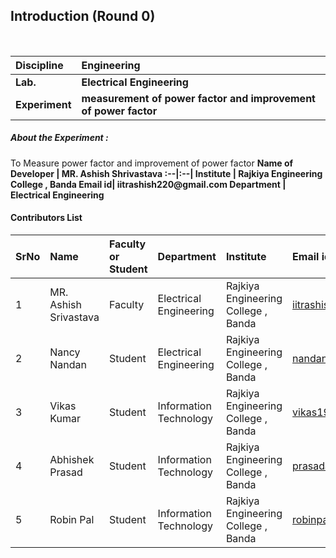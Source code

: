 ## Introduction (Round 0)

<br>

<b>Discipline | <b>Engineering
:--|:--|
<b> Lab. | <b>Electrical Engineering
<b> Experiment|     <b> measurement of power factor and improvement of power factor



<h5> About the Experiment : </h5>
To Measure power factor and improvement of power factor
<b>Name of Developer | <b> MR. Ashish Shrivastava
:--|:--|
<b> Institute | <b> Rajkiya Engineering College , Banda
<b> Email id|     <b> iitrashish220@gmail.com
<b> Department | Electrical Engineering

#### Contributors List

SrNo | Name | Faculty or Student | Department| Institute | Email id
:--|:--|:--|:--|:--|:--|
1 |  MR. Ashish Srivastava | Faculty |Electrical Engineering |  Rajkiya Engineering College , Banda |iitrashish220@gmail.com
2 | Nancy Nandan| Student | Electrical Engineering |  Rajkiya Engineering College , Banda| nandannancy102@gmail.com
3 | Vikas Kumar | Student | Information Technology |  Rajkiya Engineering College , Banda | vikas19347@gmail.com
4 | Abhishek Prasad | Student | Information Technology| Rajkiya Engineering College , Banda | prasadabhi131@gmail.com
5 | Robin Pal | Student |Information Technology  | Rajkiya Engineering College , Banda| robinpaul9598@gmail.com


<br>


